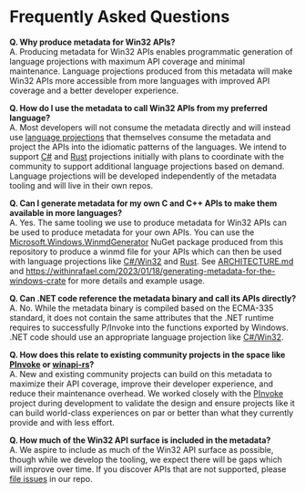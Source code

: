 # Frequently Asked Questions

**Q. Why produce metadata for Win32 APIs?**<br />
A. Producing metadata for Win32 APIs enables programmatic generation of language projections with maximum API coverage and minimal maintenance. Language projections produced from this metadata will make Win32 APIs more accessible from more languages with improved API coverage and a better developer experience.

**Q. How do I use the metadata to call Win32 APIs from my preferred language?**<br />
A. Most developers will not consume the metadata directly and will instead use [language projections](projections.md) that themselves consume the metadata and project the APIs into the idiomatic patterns of the languages. We intend to support [C#](https://github.com/microsoft/CsWin32) and [Rust](https://github.com/microsoft/windows-rs) projections initially with plans to coordinate with the community to support additional language projections based on demand. Language projections will be developed independently of the metadata tooling and will live in their own repos.

**Q. Can I generate metadata for my own C and C++ APIs to make them available in more languages?**<br />
A. Yes. The same tooling we use to produce metadata for Win32 APIs can be used to produce metadata for your own APIs. You can use the [Microsoft.Windows.WinmdGenerator](https://www.nuget.org/packages/Microsoft.Windows.WinmdGenerator/) NuGet package produced from this repository to produce a winmd file for your APIs which can then be used with language projections like [C#/Win32](https://github.com/microsoft/CsWin32) and [Rust](https://github.com/microsoft/windows-rs). See [ARCHITECTURE.md](architecture.md#winmdgenerator) and https://withinrafael.com/2023/01/18/generating-metadata-for-the-windows-crate for more details and example usage.

**Q. Can .NET code reference the metadata binary and call its APIs directly?**<br />
A. No. While the metadata binary is compiled based on the ECMA-335 standard, it does not contain the same attributes that the .NET runtime requires to successfully P/Invoke into the functions exported by Windows. .NET code should use an appropriate language projection like [C#/Win32](https://github.com/microsoft/CsWin32).

**Q. How does this relate to existing community projects in the space like [PInvoke](https://github.com/dotnet/pinvoke) or [winapi-rs](https://github.com/retep998/winapi-rs)?**<br />
A. New and existing community projects can build on this metadata to maximize their API coverage, improve their developer experience, and reduce their maintenance overhead. We worked closely with the [PInvoke](https://github.com/dotnet/pinvoke) project during development to validate the design and ensure projects like it can build world-class experiences on par or better than what they currently provide and with less effort.

**Q. How much of the Win32 API surface is included in the metadata?**<br />
A. We aspire to include as much of the Win32 API surface as possible, though while we develop the tooling, we expect there will be gaps which will improve over time. If you discover APIs that are not supported, please [file issues](https://github.com/microsoft/win32metadata/issues) in our repo.

